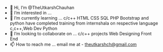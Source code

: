 - 👋 Hi, I’m @TheUtkarshChauhan
- 👀 I’m interested in ...
- 🌱 I’m currently learning ... c/c++ HTML CSS SQL PHP Bootstrap and python have completed training from internshala on respective language c,c++,Web Dev Python
- 💞️ I’m looking to collaborate on ... c/c++ projects Web Designing Front End
- 📫 How to reach me ... email me at - theutkarshch@gmail.com

<!---
TheUtkarshChauhan/TheUtkarshChauhan is a ✨ special ✨ repository because its `README.md` (this file) appears on your GitHub profile.
You can click the Preview link to take a look at your changes.
--->
